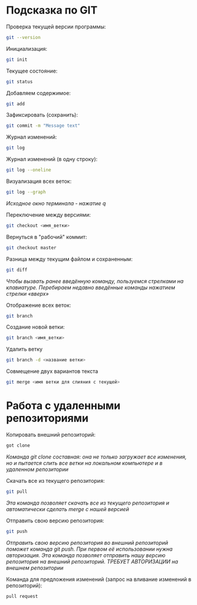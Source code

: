 # Подсказка по GIT

Проверка текущей версии программы:
```sh
git --version
```

Инициализация:
```sh
git init
```

Текущее состояние:
```sh
git status
```
Добавляем содержимое:
```sh
git add
```

Зафиксировать (сохранить):
```sh
git commit -m "Message text"
```

Журнал изменений:
```sh
git log
```

Журнал изменений (в одну строку):
```sh
git log --oneline
```
Визуализация всех веток:
```sh
git log --graph
```



*Исходное окно терминала - нажатие q*

Переключение между версиями:
```sh
git checkout <имя_ветки> 
```

Вернуться в "рабочий" коммит:
```sh
git checkout master
```

Разница между текущим файлом и сохраненным:
```sh
git diff
```

*Чтобы вызвать ранее введённую команду,
пользуемся стрелками на клавиатуре.
Перебираем недавно введённые команды
нажатием стрелки «вверх»*

Отображение всех веток:
```sh
git branch
```
Создание новой ветки:
```sh
git branch <имя_ветки>
```
 Удалить ветку
 ```sh
 git branch -d <название ветки>
 ```
 
Совмещение двух вариантов текста
```sh
git merge <имя ветки для слияния с текущей>
```

# Работа с удаленными репозиториями

Копировать внешний репозиторий:
```sh
got clone
```

*Команда git clone составная: она не только загружает все изменения, но и пытается слить все ветки на локальном компьютере и в удаленном репозитории*

Скачать все из текущего репозитория:
```sh
git pull
```
*Эта команда позволяет скачать все из текущего репозитория и автоматически сделать merge с нашей версией*

Отправить свою версию репозитория:
```sh
git push
```

*Отправить свою версию репозитория во
внешний репозиторий поможет команда git
push. При первом её использовании нужна
авторизация. Эта команда позволяет отправить нашу версию репозитория на внешний репозиторий. ТРЕБУЕТ АВТОРИЗАЦИИ на внешнем репозитории*


Команда для предложения изменений (запрос на вливание изменений в репозиторий):
```sh
pull request
```

